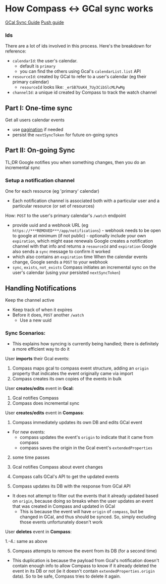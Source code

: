 # How Compass <-> GCal sync works

[GCal Sync Guide](https://developers.google.com/calendar/api/guides/sync)
[Push guide](https://developers.google.com/calendar/api/guides/push)

### Ids

There are a lot of ids involved in this process.
Here's the breakdown for reference:

- `calendarId`: the user's calendar.
  - default is `primary`
  - you can find the others using Gcal's `calendarList.list` API
- `resourceId`: created by GCal to refer to a user's calendar (eg their primary calendar)
  - `resourceId` looks like: `_erSB7UuK4_7Uy3CibSlcMLPwMg`
- `channelId`: a unique id created by Compass to track the watch channel

## Part I: One-time sync

Get all users calendar events

- use [pagination](https://developers.google.com/calendar/api/guides/pagination) if needed
- persist the `nextSyncToken` for future on-going syncs

## Part II: On-going Sync

TL;DR Google notifies you when something changes, then you do an incremental sync

### Setup a notification channel

One for each resource (eg 'primary' calendar)

- Each notification channel is associated both with a particular user and a particular resource (or set of resources)

How:
`POST` to the user's primary calendar's `/watch` endpoint

- provide uuid and a webhook URL (eg `https://***REMOVED***/app/notifications`) - webhook needs to be open to google at minimum (if not public) - optionally include your own `expiration`, which might ease renewals
  Google creates a notification channel with that info and returns a `resourceId` and `expiration`
  Google also sends a `sync` message to confirm it worked
- which also contains an `expiration` time
  When the calendar events change, Google sends a `POST` to your webhook
- `sync`, `exists`, `not_exists`
  Compass initiates an incremental sync on the user's calendar (using your persisted `nextSyncToken`)

## Handling Notifications

Keep the channel active

- Keep track of when it expires
- Before it does, `POST` another `/watch`
  - Use a new uuid

### Sync Scenarios:

- This explains how syncing is currently being handled; there is definitely a more efficient way to do it

User **imports** their Gcal events:

1. Compass maps gcal to compass event structure, adding an `origin` property
   that indicates the event originally came via import
2. Compass creates its own copies of the events in bulk

User **creates/edits** event in **Gcal:**

1. Gcal notifies Compass
2. Compass does incremental sync

User **creates/edits** event in **Compass**:

1. Compass immediately updates its own DB and edits GCal event

- For new events:
  - compass updates the event's `origin` to indicate that it came from compass
  - compass saves the origin in the Gcal event's `extendedProperties`

2. some time passes

3. Gcal notifies Compass about event changes

4. Compass calls GCal's API to get the updated events

5. Compass updates its DB with the response from GCal API

- It does not attempt to filter out the events that it already updated based on `origin`, because doing so breaks when the user updates an event that was created in Compass and updated in GCal
  - This is because the event will have `origin` of `compass`, but be changed in GCal, and thus should be synced. So, simply excluding those events unfortunately doesn't work

User **deletes** event in **Compass**:

1.-4.: same as above

5. Compass attempts to remove the event from its DB (for a second time)

- This duplication is because the payload from Gcal's notification doesn't contain enough info to allow Compass to know if it already deleted the event in its DB or not (ie it doesn't contain `extendedProperties.origin` data). So to be safe, Compass tries to delete it again.
